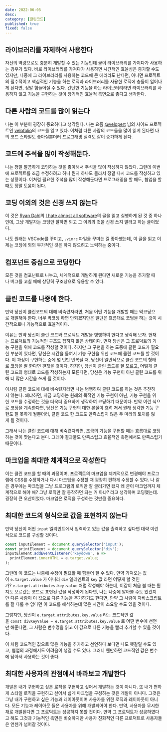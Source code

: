 ```yaml
---
date: 2022-06-05
desc:
category: [클린코드]
published: true
fixed: false
---
```


## 라이브러리를 자제하여 사용한다
자신의 역량으로도 충분히 개발할 수 있는 기능인데 굳이 라이브러리를 가져다가 사용하는 경우가 있다. 바로 라이브러리를 가져다가 사용하면 시간적인 효율성은 증가할 수도 있지만, 나중에 그 라이브러리를 사용하는 코드에 큰 에러라도 난다면, 아니면 프로젝트의 필수적이고 핵심적인 기능을 하는 로직과 라이브러리를 사용한 로직에 충돌이 일어나게 된다면, 정말 힘들어질 수 있다. 간단한 기능을 하는 라이브러리라면 라이브러리를 사용하지 않고 기능을 구현하는 것이 장기적인 효율적 측면으로 좋다고 생각한다.

## 다른 사람의 코드를 많이 읽는다
나는 이 부분이 굉장히 중요하다고 생각된다. 나는 요즘 [@velopert](https://velog.io/@velopert) 님의 사이드 프로젝트인 [velofolio](https://github.com/velopert/velofolio)의 코드를 읽고 있다. 이처럼 다른 사람의 코드들을 많이 읽게 된다면 나의 코드 스타일도 좋아질뿐더러 프로그래밍 실력도 같이 증가하게 된다.

## 코드에 주석을 많이 작성해둔다.
나는 정말 깔끔하게 코딩하는 것을 좋아해서 주석을 많이 작성하지 않았다. 그런데 이번에 프로젝트를 조금 수정하려고 하니 뭔지 하나도 몰라서 정말 다시 코드를 작성하고 있는 상황이다. 이처럼 필요한 주석을 많이 작성해둔다면 프로그래밍을 할 때도, 협업을 할 때도 정말 도움이 된다.

## 코딩 이외의 것은 신경 쓰지 않는다
이 것은 [Ryan Dahl](https://github.com/ry)의 [I hate almost all software](https://tinyclouds.org/rant)의 글을 읽고 실행하게 된 것 중 하나인데, 그냥 개발자는 코딩만 잘하면 되고 그 이외의 것을 신경 쓰지 말라고 하는 글이었다.

나도 원래는 VSCode를 꾸미고, `.vimrc` 파일을 꾸미는 걸 좋아했는데, 이 글을 읽고 이제는 코딩에 외의 부가적인 것은 하지 않으려고 노력하는 중이다.

## 컴포넌트 중심으로 코딩한다
모든 것을 컴포넌트로 나누고, 체계적으로 개발하게 된다면 새로운 기능을 추가할 때나 버그를 고칠 때에 상당히 구조상으로 유용할 수 있다.

## 클린 코드를 나중에 한다.

만약 당신이 클린코드의 대해 비숙련자라면, 처음 어떤 기능을 개발할 때는 막코딩으로 개발해야 한다. 너무 막코딩 하면 안되겠지만은 일단은 흐름대로 코딩을 하는 것이 시간적으로나 기능적으로 효율적이다.

이유는 만약 당신이 클린 코드와 프로덕트 개발을 병행하여 한다고 생각해 보자. 현재는 프로덕트의 기능적인 구조도 잡히지 않은 상태이다. 먼저 당신은 그 프로덕트의 기능 구현을 위해 코드를 작성할 것이다. 하지만 그 구현을 하는 도중에 클린 코드가 필요한 부분이 있다면, 당신은 시간을 들여서 기능 구현을 위한 코드에 클린 코드를 할 것이다. 이 과정이 구현하는 중에 몇 번만 반복될 때, 당신이 일반적으로 클린 코드의 형태로 코딩을 잘 한다면 괜찮을 것이다. 하지만, 당신이 클린 코드를 잘 모르고, 어떻게 클린 코드의 형태로 코드를 작성하는지 모른다면, 당신은 기능 구현이 아닌 클린 코드를 위해 더 많은 시간을 쓰게 될 것이다.

이처럼 클린 코드에 대해 비숙련자라면 나는 병행하여 클린 코드를 하는 것은 추천하지 않는다. 왜냐하면, 지금 코딩하는 원래의 목적인 기능 구현이 아닌, 기능 구현을 위한 코드를 수정하는 것을 더욱더 중요하게 생각하여 코딩하기 때문이다. 만약 이런 식으로 코딩을 계속한다면, 당신은 기능 구현의 대한 본질이 흐려 저서 원래 생각한 기능 구현도 잘 못하게 될뿐더러, 클린 코드 한 코드도 만족스럽지 않은 두 마리의 토끼를 잃게 될 것이다.

그래서 나는 클린 코드에 대해 비숙련자라면, 조금의 기능을 구현할 때는 흐름대로 코딩하는 것이 맞는다고 본다. 그래야 결과물도 만족스럽고 효율적인 측면에서도 만족스럽기 때문이다.

## 마크업을 최대한 체계적으로 작성한다
이는 클린 코드를 할 때의 과정이며, 프로젝트의 마크업을 체계적으로 변경해야 프로그램에 CSS를 수정하거나 다시 마크업을 수정할 때 굉장히 편하게 수정할 수 있다. 나 같은 경우에는 마크업을 그냥 프로그램의 로직만 잘 굴러가면 됐지 왜 굳이 마크업까지 체계적으로 해야 해? 그냥 로직만 잘 동작하면 되는 거 아냐? 라고 생각하며 코딩했는데. 굉장히 큰 오산이었다. 마크업은 로직을 구성하는 것만큼 중요하다.

## 최대한 코드의 형식으로 값을 표현하지 않는다
만약 당신이 어떤 `input` 엘리먼트에서 입력하고 있는 값을 출력하고 싶다면 대략 이런 식으로 코드를 구성할 것이다.

```js
const inputElement = document.querySelector('input');
const printElement = document.querySelector('div');
inputElement.addEventListener('keydown', e =>
  printElement.innerHTML = e.target.value;
);
```

그런데 이 코드는 나중에 수정이 필요할 때 힘들어 질 수 있다.
만약 가져오는 값이 `e.target.value` 가 아니라 `div` 엘레멘트의 `key` 값 라면 어떻게 할 것인가? `e.target.attributes.key.value` 처럼 작성해야 하는데, 이같이 처음 볼 때는 뭔지도 모르겠는 코드로 표현된 값을 작성하게 된다면, 나는 나중에 알아볼 수도 있겠지만 다른 사람이 이 값으로 다른 기능을 추가하기도 한다면, 만약 그 사람이 자바스크립트를 잘 다룰 수 없다면 이 코드를 해석하는데 많은 시간이 소요할 수도 있을 것이다.

그렇지만, 당신이 `e.target.attributes.key.value` 라는 코드적인 값을 `const divKeyValue = e.target.attributes.key.value` 로 어떤 변수에 선언만 해준다면, 그 사람은 변수명을 읽고 이 값으로 다른 기능을 빨리 추가할 수 있을 것이다.

이 처럼 코드적인 값으로 많은 기능을 추가하고 선언하다 보다면 나도 헷갈릴 수도 있고, 협업의 과정에서도 어려움이 생길 수도 있다. 그러니 웬만하면 코드적인 값은 변수에 담아서 사용하는 것이 좋다.

## 최대한 사용자의 관점에서 바라보고 개발한다
개발은 내가 구현하고 싶은 로직을 구현하고 싶어서 개발하는 것이 아니다. 또 내가 편하게 스타일 로직을 구현하고 싶어서 쉽게 마크업을 구성하는 것은 개발이 아니다. 그것은 그냥 내가 구현하고 싶은 기능과 레이아웃이며 사용자를 위한 로직과 레이아웃이 아니다. 모든 기능과 레이아웃 들은 사용자를 위해 개발되어야 한다. 만약, 사용자를 무시한 채로 개발된다면 그 프로덕트는 성공하지 못할 것이다. 만약 그 프로덕트가 성공하였다고 해도 그것과 기능적인 측면은 비슷하지만 사용자 친화적인 다른 프로덕트로 사용자들은 언젠가 넘어갈 것이다.